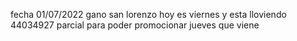 fecha 01/07/2022
gano san lorenzo
hoy es viernes y esta lloviendo
44034927
parcial para poder promocionar jueves que viene